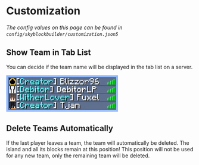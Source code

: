 # Customization
*The config values on this page can be found in `config/skyblockbuilder/customization.json5`*

## Show Team in Tab List
You can decide if the team name will be displayed in the tab list on a server.

![](../../assets/features/tab_list.png)

## Delete Teams Automatically
If the last player leaves a team, the team will automatically be deleted. The island and all its blocks remain at this 
position! This position will not be used for any new team, only the remaining team will be deleted.